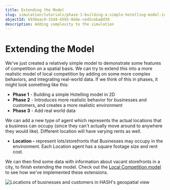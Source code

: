 ```yaml
---
title: Extending the Model
slug: simulation/tutorials/phase-1-building-a-simple-hotelling-model-in-2d/building-the-local-competition-model
objectId: 6936eac9-32d4-4593-8dde-ce45ceba8d39
description: Adding complexity to the simulation
---
```


# Extending the Model

We've just created a relatively simple model to demonstrate some features of competition on a spatial basis. We can try to extend this into a more realistic model of local competition by adding on some more complex behaviors, and integrating real-world data. If we think of this in phases, it might look something like this:

* **Phase 1** - Building a simple Hotelling model in 2D
* **Phase 2** - Introduces more realistic behavior for businesses and customers, and creates a more realistic environment
* **Phase 3** - Add real world data

We can add a new type of agent which represents the actual locations that a business can occupy \(since they can't actually move around to anywhere they would like\). Different location will have varying rents as well.

* **Location -** represent lots/storefronts that Businesses may occupy in the environment. Each Location agent has a square footage size and rent cost.

We can then find some data with information about vacant storefronts in a city, to finish extending the model. Check out the [Local Competition model](/@hash/local-competition) to see how we've implemented these extensions.

![Locations of businesses and customers in HASH&apos;s geospatial view](https://cdn-us1.hash.ai/site/docs/screen-shot-2020-06-24-at-4.56.47-pm.png)
